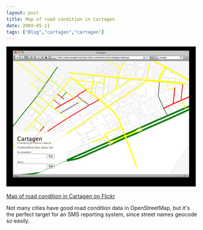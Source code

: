 ```yaml
---
layout: post
title: Map of road condition in Cartagen
date: 2009-05-11
tags: ["Blog","cartagen","cartagen"]
---
```


[![](3523798855_708c481eca.jpg)](http://www.flickr.com/photos/jeffreywarren/3523798855/)

[Map of road condition in Cartagen on Flickr](http://www.flickr.com/photos/jeffreywarren/3523798855/)

Not many cities have good road condition data in OpenStreetMap, but it's the perfect target for an SMS reporting system, since street names geocode so easily.